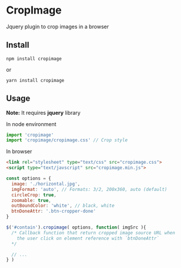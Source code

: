 # CropImage
Jquery plugin to crop images in a browser

## Install

```
npm install cropimage
```
or
```
yarn install cropimage
```

## Usage
**Note:** It requires **jquery** library

In node environment
```js
import 'cropimage'
import 'cropimage/cropimage.css' // Crop style
```

In browser
```HTML
<link rel="stylesheet" type="text/css" src="cropimage.css">
<script type="text/javscript" src="cropimage.min.js">
```

```js
const options = {
  image: './horizontal.jpg',
  imgFormat: 'auto', // Formats: 3/2, 200x360, auto (default)
  circleCrop: true,
  zoomable: true,
  outBoundColor: 'white', // black, white
  btnDoneAttr: '.btn-cropper-done'
}

$('#contain').cropimage( options, function( imgSrc ){
  /* Callback function that return cropped image source URL when
    the user click on element reference with `btnDoneAttr`
  */

  // ...
} )
```
